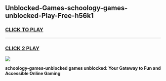 
## Unblocked-Games-schoology-games-unblocked-Play-Free-h56k1
<h3>
<a href="https://premium76.site?title=schoology-games-unblocked&ref=19M">CLICK TO PLAY</a></h3>
<hr>

<h3>
<a href="https://premium76.site?title=schoology-games-unblocked&ref=19M">CLICK 2 PLAY</a>
  
</h3>

<a href="https://premium76.site?title=schoology-games-unblocked&ref=19M"><img src="https://clearcache.store/games.png"></a>


**schoology-games-unblocked games unblocked: Your Gateway to Fun and Accessible Online Gaming**
